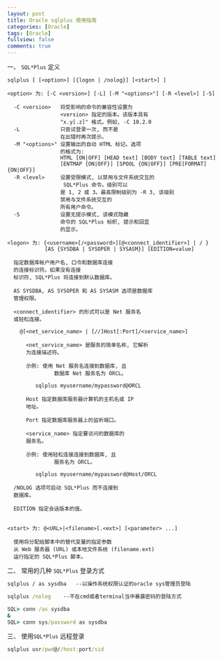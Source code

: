 ```yaml
---
layout: post
title: Oracle sqlplus 使用指南
categories: [Oracle]
tags: [Oracle]
fullview: false
comments: true
---
```


一、 `SQL*Plus` 定义


    sqlplus [ [<option>] [{logon | /nolog}] [<start>] ]

    <option> 为: [-C <version>] [-L] [-M "<options>"] [-R <level>] [-S]

      -C <version>   将受影响的命令的兼容性设置为
                     <version> 指定的版本。该版本具有
                     "x.y[.z]" 格式。例如, -C 10.2.0
      -L             只尝试登录一次, 而不是
                     在出错时再次提示。
      -M "<options>" 设置输出的自动 HTML 标记。选项
                     的格式为:
                     HTML [ON|OFF] [HEAD text] [BODY text] [TABLE text]
                     [ENTMAP {ON|OFF}] [SPOOL {ON|OFF}] [PRE[FORMAT] {ON|OFF}]
      -R <level>     设置受限模式, 以禁用与文件系统交互的
                      SQL*Plus 命令。级别可以
                     是 1, 2 或 3。最高限制级别为 -R 3, 该级别
                     禁用与文件系统交互的
                     所有用户命令。
      -S             设置无提示模式, 该模式隐藏
                     命令的 SQL*Plus 标帜, 提示和回显
                     的显示。

    <logon> 为: {<username>[/<password>][@<connect_identifier>] | / }
                [AS {SYSDBA | SYSOPER | SYSASM}] [EDITION=value]

      指定数据库帐户用户名, 口令和数据库连接
      的连接标识符。如果没有连接
      标识符, SQL*Plus 将连接到默认数据库。

      AS SYSDBA, AS SYSOPER 和 AS SYSASM 选项是数据库
      管理权限。

      <connect_identifier> 的形式可以是 Net 服务名
      或轻松连接。

        @[<net_service_name> | [//]Host[:Port]/<service_name>]

          <net_service_name> 是服务的简单名称, 它解析
          为连接描述符。

          示例: 使用 Net 服务名连接到数据库, 且
                   数据库 Net 服务名为 ORCL。

             sqlplus myusername/mypassword@ORCL

          Host 指定数据库服务器计算机的主机名或 IP
          地址。

          Port 指定数据库服务器上的监听端口。

          <service_name> 指定要访问的数据库的
          服务名。

          示例: 使用轻松连接连接到数据库, 且
                   服务名为 ORCL。

             sqlplus myusername/mypassword@Host/ORCL

      /NOLOG 选项可启动 SQL*Plus 而不连接到
      数据库。

      EDITION 指定会话版本的值。


    <start> 为: @<URL>|<filename>[.<ext>] [<parameter> ...]

      使用将分配给脚本中的替代变量的指定参数
      从 Web 服务器 (URL) 或本地文件系统 (filename.ext)
      运行指定的 SQL*Plus 脚本。




二、 常用的几种 `SQL*Plus` 登录方式

```cmd
sqlplus / as sysdba   --以操作系统权限认证的oracle sys管理员登陆
```

```cmd
sqlplus /nolog    --不在cmd或者terminal当中暴露密码的登陆方式

SQL> conn /as sysdba
&
SQL> conn sys/password as sysdba

```

三、 使用`SQL*Plus` 远程登录

```cmd
sqlplus usr/pwd@//host:port/sid
```

